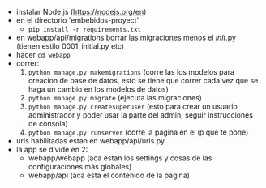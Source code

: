 - instalar Node.js (https://nodejs.org/en)
- en el directorio 'embebidos-proyect'
    - ```pip install -r requirements.txt```
- en webapp/api/migrations borrar las migraciones menos el _init_.py (tienen estilo 0001_initial.py etc)
- hacer ```cd webapp```
- correr:
    1. ```python manage.py makemigrations``` (corre las los modelos para creacion de base de datos, esto se tiene que correr cada vez que se haga un cambio en los modelos de datos)
    2. ```python manage.py migrate``` (ejecuta las migraciones)
    3. ```python manage.py createsuperuser``` (esto para crear un usuario administrador y poder usar la parte del admin, seguir instrucciones de consola)
    4. ```python manage.py runserver``` (corre la pagina en el ip que te pone)
- urls habilitadas estan en webapp/api/urls.py
- la app se divide en 2: 
    - webapp/webapp (aca estan los settings y cosas de las configuraciones más globales)
    - webapp/api (aca esta el contenido de la pagina)

